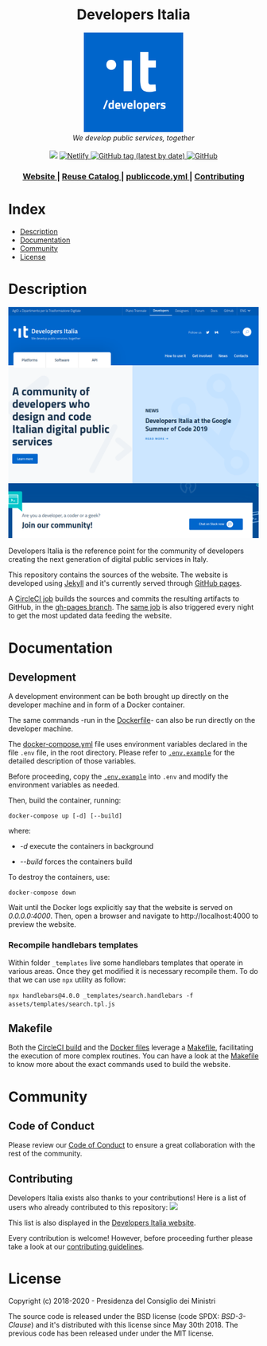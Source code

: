 <h1 align="center">Developers Italia</h1>

<div align="center">
<img src=".github/logo.png" width="200">
</div>
<div align="center">
<i> We develop public services, together </i>
</div>

<br />

 <!-- Badges -->
<div align="center">
    <!-- CircleCI-->
	<a href="https://circleci.com/gh/italia/developers.italia.it"><img src="https://circleci.com/gh/italia/developers.italia.it.svg?style=shield"></a>
    <a href="https://app.netlify.com/sites/developers-italia/deploys">
    <img alt="Netlify" src="https://img.shields.io/netlify/92a97b26-4e6c-4408-9270-9603f951eccf">
    </a>
    <a href="https://github.com/italia/developers.italia.it/releases">
      <img alt="GitHub tag (latest by date)" src="https://img.shields.io/github/v/tag/italia/developers.italia.it">
    </a>
	<a href="LICENSE.md">
      <img alt="GitHub" src="https://img.shields.io/github/license/italia/developers.italia.it">
    </a>
</div>

<div align="center">
  <h3>
    <a href="https://developers.italia.it">
      Website
    </a>
    <span> | </span>
    <a href="https://developers.italia.it/en/software">
      Reuse Catalog
    </a>
    <span> | </span>
    <a href="https://github.com/italia/publiccode.yml">
      publiccode.yml
    </a>
    <span> | </span>
    <a href="CONTRIBUTING.md">
      Contributing
    </a>
  </h3>
</div>


# Index

- [Description](#description)
- [Documentation](#documentation)
- [Community](#community)
- [License](#license)


# Description

<div align="center">
	<img alt="Developers Italia Homepage" src=".github/screenshot.png" />
</div>

Developers Italia is the reference point for the community of developers
creating the next generation of digital public services in Italy.

This repository contains the sources of the website.
The website is developed using [Jekyll](https://jekyllrb.com/) and it's
currently served through [GitHub pages](https://pages.github.com/).

A [CircleCI job](.circleci/config.yml) builds the sources and commits the
resulting artifacts to GitHub, in the [gh-pages
branch](https://github.com/italia/developers.italia.it/tree/gh-pages). The
[same job](.circleci/config.yml) is also triggered every night to get the most
updated data feeding the website.

# Documentation
## Development

A development environment can be both brought up directly on the developer
machine and in form of a Docker container.

The same commands -run in the [Dockerfile](Dockerfile)- can also be run
directly on the developer machine.

The [docker-compose.yml](docker-compose.yml) file uses environment variables
declared in the file `.env` file, in the root directory.
Please refer to [`.env.example`](.env.example) for the detailed description of
those variables.

Before proceeding, copy the [`.env.example`](.env.example) into `.env` and
modify the environment variables as needed.

Then, build the container, running:

```shell
docker-compose up [-d] [--build]
```

where:

* *-d* execute the containers in background

* *--build* forces the containers build

To destroy the containers, use:

```shell
docker-compose down
```

Wait until the Docker logs explicitly say that the website is served on
*0.0.0.0:4000*. Then, open a browser and navigate to http://localhost:4000 to
preview the website.

### Recompile handlebars templates
Within folder `_templates` live some handlebars templates that operate in
various areas.  Once they get modified it is necessary recompile them. To do
that we can use `npx` utility as follow:

`npx handlebars@4.0.0 _templates/search.handlebars -f
assets/templates/search.tpl.js`


## Makefile

Both the [CircleCI build](.circleci/config.yml) and the [Docker
files](docker-compose.yml) leverage a [Makefile](Makefile), facilitating the
execution of more complex routines.
You can have a look at the [Makefile](Makefile) to know more about the exact
commands used to build the website.

# Community

## Code of Conduct
Please review our [Code of Conduct](CODE_OF_CONDUCT.md) to ensure a great
collaboration with the rest of the community.

## Contributing
Developers Italia exists also thanks to your contributions!
Here is a list of users who already contributed to this repository:
<a href="https://github.com/italia/developers.italia.it/graphs/contributors">
  <img
  src="https://contributors-img.web.app/image?repo=italia/developers.italia.it"
  />
</a>

This list is also displayed in the [Developers Italia
website](https://developers.italia.it/en/contacts).

Every contribution is welcome! However, before proceeding further please take
a look at our [contributing guidelines](CONTRIBUTING.md).

# License
Copyright (c) 2018-2020 - Presidenza del Consiglio dei Ministri

The source code is released under the BSD license (code SPDX: *BSD-3-Clause*)
and it's distributed with this license since May 30th 2018. The previous code
has been released under under the MIT license.
